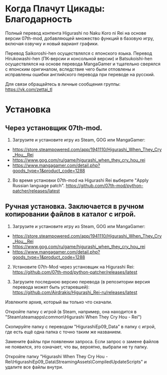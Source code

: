 # Когда Плачут Цикады: Благодарность
Полный перевод контента Higurashi no Naku Koro ni Rei на основе версии 07th-mod, добавляющей множество функций в базовую игру, включая озвучку и новый вариант графики.

Перевод Saikoroshi-hen осуществлялся с японского языка. Перевод Hirukowashi-hen (ПК-версии и консольной версии) и Batsukoishi-hen осуществлялся на основе перевода MangaGamer и тщательно сверялся с японским оригиналом, вследствие чего были отловлены и исправлены ошибки английского перевода при переводе на русский.

Для связи обращайтесь в личные сообщения группы: https://vk.com/zettai_tl

# Установка
## Через установщик 07th-mod.

1. Загрузите и установите игру из Steam, GOG или MangaGamer:

* https://store.steampowered.com/app/1941110/Higurashi_When_They_Cry_Hou__Rei
* https://www.gog.com/ru/game/higurashi_when_they_cry_hou_rei
* https://www.mangagamer.com/detail.php?goods_type=1&product_code=1288

2. Во время установки 07th-mod на Higurashi Rei выберите "Apply Russian language patch".
https://github.com/07th-mod/python-patcher/releases/latest

## Ручная установка. Заключается в ручном копировании файлов в каталог с игрой.

1. Загрузите и установите игру из Steam, GOG или MangaGamer:

* https://store.steampowered.com/app/1941110/Higurashi_When_They_Cry_Hou__Rei
* https://www.gog.com/ru/game/higurashi_when_they_cry_hou_rei
* https://www.mangagamer.com/detail.php?goods_type=1&product_code=1288

2. Установите 07th-Mod через установщик на Higurashi Rei:
https://github.com/07th-mod/python-patcher/releases/latest

2. Загрузите последнюю версию перевода (в репозитории версия перевода может быть устаревшей):
https://github.com/Airdrakis/Higurashi_Rei-ru/releases/latest

Извлеките архив, который вы только что скачали.

Откройте папку с игрой (в Steam, например, она находится в "Steam\steamapps\common\Higurashi When They Cry Hou - Rei")

Скопируйте папку с переводом "HigurashiEp09_Data" в папку с игрой, где есть ещё одна папка с точно таким же названием.

Замените файлы при появлении запроса. Если запрос о замене файлов не появился, это означает, что вы, вероятно, выбрали не ту папку.

Откройте папку "Higurashi When They Cry Hou - Rei\HigurashiEp09_Data\StreamingAssets\CompiledUpdateScripts" и удалите все файлы внутри.
